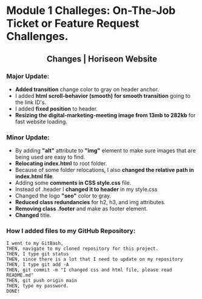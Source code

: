 # Module 1 Challeges: On-The-Job Ticket or Feature Request Challenges.

 ## <center>Changes | Horiseon Website</center>

 ### Major Update:

* **Added transition** change color to gray on header anchor.
* I added **html scroll-behavior (smooth) for smooth transition** going to the link ID's.
* I added **fixed position** to header.
* **Resizing the digital-marketing-meeting image from 13mb to 282kb** for fast website loading.

### Minor Update:

* By adding **"alt"** attribute to **"img"** element to make sure images that are being used are easy to find.
* **Relocating index.html** to root folder.
* Because of some folder relocations, I also **changed the relative path in index.html file**.
* Adding some **comments in CSS style.css** file.
* Instead of .header I **changed it to header** in my style.css
* Changed the logo **"seo"** color to gray.
* **Reduced class redundancies** for h2, h3, and img attributes.
* **Removing class .footer** and make as footer element.
* **Changed** title.

### How I added files to my GitHub Repository:
```
I went to my GitBash,
THEN, navigate to my cloned repository for this project.
THEN, I type git status
THEN, since there is a lot that I need to update on my repository
THEN, I type git add -A
THEN, git commit -m "I changed css and html file, please read README.md"
THEN, git push origin main
THEN, type my password.
DONE!
```
